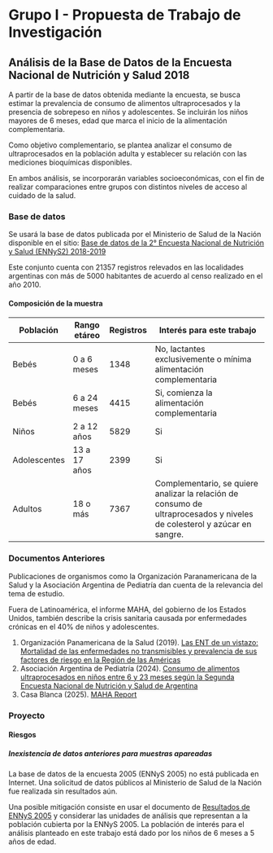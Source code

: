 # Grupo I - Propuesta de Trabajo de Investigación
## Análisis de la Base de Datos de la Encuesta Nacional de Nutrición y Salud 2018
A partir de la base de datos obtenida mediante la encuesta, se busca estimar la prevalencia de consumo de alimentos ultraprocesados y la presencia de sobrepeso en niños y adolescentes. Se incluirán los niños mayores de 6 meses, edad que marca el inicio de la alimentación complementaria.

Como objetivo complementario, se plantea analizar el consumo de ultraprocesados en la población adulta y establecer su relación con las mediciones bioquímicas disponibles.

En ambos análisis, se incorporarán variables socioeconómicas, con el fin de realizar comparaciones entre grupos con distintos niveles de acceso al cuidado de la salud.

### Base de datos

Se usará la base de datos publicada por el Ministerio de Salud de la Nación disponible en el sitio: [Base de datos de la 2° Encuesta Nacional de Nutrición y Salud (ENNyS2) 2018-2019](https://datos.gob.ar/dataset/salud-base-datos-2deg-encuesta-nacional-nutricion-salud-ennys2-2018-2019)

Este conjunto cuenta con 21357 registros relevados en las localidades argentinas con más de 5000 habitantes de acuerdo al censo realizado en el año 2010.

#### Composición de la muestra

|Población|Rango etáreo|Registros|Interés para este trabajo|
|---------|------------|---------|-------------------------|
|Bebés|0 a 6 meses|1348|No, lactantes exclusivemente o mínima alimentación complementaria|
|Bebés|6 a 24 meses|4415|Si, comienza la alimentación complementaria|
|Niños|2 a 12 años|5829|Si|
|Adolescentes|13 a 17 años|2399|Si|
|Adultos|18 o más|7367| Complementario, se quiere analizar la relación de consumo de ultraprocesados y niveles de colesterol y azúcar en sangre.
### Documentos Anteriores

Publicaciones de organismos como la Organización Paranamericana de la Salud y la Asociación Argentina de Pediatría dan cuenta de la relevancia del tema de estudio.

Fuera de Latinoamérica, el informe MAHA, del gobierno de los Estados Unidos, también describe la crisis sanitaria causada por enfermedades crónicas en el 40% de niños y adolescentes.

1. Organización Panamericana de la Salud (2019). [Las ENT de un vistazo: Mortalidad de las enfermedades no transmisibles y prevalencia de sus factores de riesgo en la Región de las Américas](https://iris.paho.org/handle/10665.2/51752)
1. Asociación Argentina de Pediatría (2024). [Consumo de alimentos ultraprocesados en niños entre
6 y 23 meses según la Segunda Encuesta Nacional de
Nutrición y Salud de Argentina](https://www.sap.org.ar/docs/publicaciones/archivosarg/2024/v122n2a12.pdf)
1. Casa Blanca (2025). [MAHA Report](https://www.whitehouse.gov/wp-content/uploads/2025/05/MAHA-Report-The-White-House.pdf)

### Proyecto
#### Riesgos
##### Inexistencia de datos anteriores para muestras apareadas
La base de datos de la encuesta 2005 (ENNyS 2005) no está publicada en Internet. Una solicitud de datos públicos al Ministerio de Salud de la Nación fue realizada sin resultados aún.

Una posible mitigación consiste en usar el documento de [Resultados de ENNyS 2005](https://cesni-biblioteca.org/archivos/ennys.pdf) y considerar las unidades de análisis que representan a la población cubierta por la ENNyS 2005. La población de interés para el análisis planteado en este trabajo está dado por los niños de 6 meses a 5 años de edad.